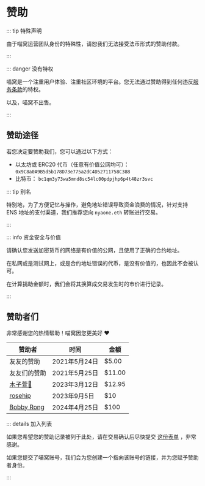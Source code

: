 # 赞助

::: tip 特殊声明

由于喵窝运营团队身份的特殊性，请恕我们无法接受法币形式的赞助付款。

:::

::: danger 没有特权

喵窝是一个注重用户体验、注重社区环境的平台。您无法通过赞助得到任何违反[服务条款](/tos/)的特权。

以及，喵窝不出售。

:::

## 赞助途径

若您决定要赞助我们，您可以通过以下方式：

- 以太坊或 ERC20 代币（任意有价值公网均可）： `0x9C8a0A9B5d5b178D73e775a2dC4D52711758C388`
- 比特币： `bc1qm3y73wa5mnd8sc54lc00pdpjhp6p4t48zr3svc`

::: tip 别名

特别地，为了方便记忆与操作，避免地址错误导致资金浪费的情况，针对支持 ENS 地址的支付渠道，我们推荐您向 `nyaone.eth` 转账进行交易。

:::

::: info 资金安全与价值

请确认您发送加密货币的网络是有价值的公网，且使用了正确的合约地址。

在私网或是测试网上，或是合约地址错误的代币，是没有价值的，也因此不会被认可。

在计算捐助金额时，我们会将其换算成交易发生时的市价进行记录。

:::

## 赞助者们

非常感谢您的热情帮助！喵窝因您更美好 ❤

| 赞助者       | 时间          | 金额   |
| ------------ | ------------- | ------ |
| 友友的赞助   | 2021年5月24日 | $5.00  |
| 友友们的赞助 | 2021年5月25日 | $11.00 |
| [木子萱🌸]    | 2023年3月12日 | $12.95 |
| [rosehip]    | 2023年9月5日  | $10    |
| [Bobby Rong]    | 2024年4月25日 | $100   |

[木子萱🌸]: https://nya.one/@ooyeep
[rosehip]: https://nya.one/@rosehip
[Bobby Rong]: https://nya.one/@bobby285271

::: details 加入列表

如果您希望您的赞助记录被列于此处，请在交易确认后尽快提交 [这份表单](https://naq.moe/4u6uYwoMLN) ，非常感谢。

如果您提交了喵窝账号，我们会为您创建一个指向该账号的链接，并为您赋予赞助者身份。

:::
